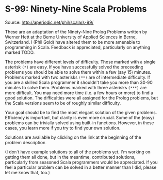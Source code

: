 S-99: Ninety-Nine Scala Problems
================================

Source: http://aperiodic.net/phil/scala/s-99/

These are an adaptation of the Ninety-Nine Prolog Problems written by Werner Hett at the Berne University of Applied Sciences in Berne, Switzerland. I (Phil Gold) have altered them to be more amenable to programming in Scala. Feedback is appreciated, particularly on anything marked TODO.

The problems have different levels of difficulty. Those marked with a single asterisk `(*)` are easy. If you have successfully solved the preceeding problems you should be able to solve them within a few (say 15) minutes. Problems marked with two asterisks `(**)` are of intermediate difficulty. If you are a skilled Scala programmer it shouldn't take you more than 30-90 minutes to solve them. Problems marked with three asterisks `(***)` are more difficult. You may need more time (i.e. a few hours or more) to find a good solution. The difficulties were all assigned for the Prolog problems, but the Scala versions seem to be of roughly similar difficulty.

Your goal should be to find the most elegant solution of the given problems. Efficiency is important, but clarity is even more crucial. Some of the (easy) problems can be trivially solved using built-in functions. However, in these cases, you learn more if you try to find your own solution.

Solutions are available by clicking on the link at the beginning of the problem description.

(I don't have example solutions to all of the problems yet. I'm working on getting them all done, but in the meantime, contributed solutions, particularly from seasoned Scala programmers would be appreciated. If you feel a particular problem can be solved in a better manner than I did, please let me know that, too.)
